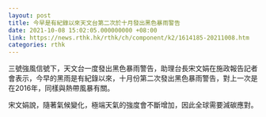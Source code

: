 ```yaml
---
layout: post
title: 今早是有紀錄以來天文台第二次於十月發出黑色暴雨警告
date: 2021-10-08 15:02:05.000000000 +08:00
link: https://news.rthk.hk/rthk/ch/component/k2/1614185-20211008.htm
categories: rthk
---
```


三號強風信號下，天文台一度發出黑色暴雨警告，助理台長宋文娟在施政報告記者會表示，今早的黑雨是有紀錄以來，十月份第二次發出黑色暴雨警告，對上一次是在2016年，同樣與熱帶風暴有關。

宋文娟說，隨著氣候變化，極端天氣的強度會不斷增加，因此全球需要減碳應對。
